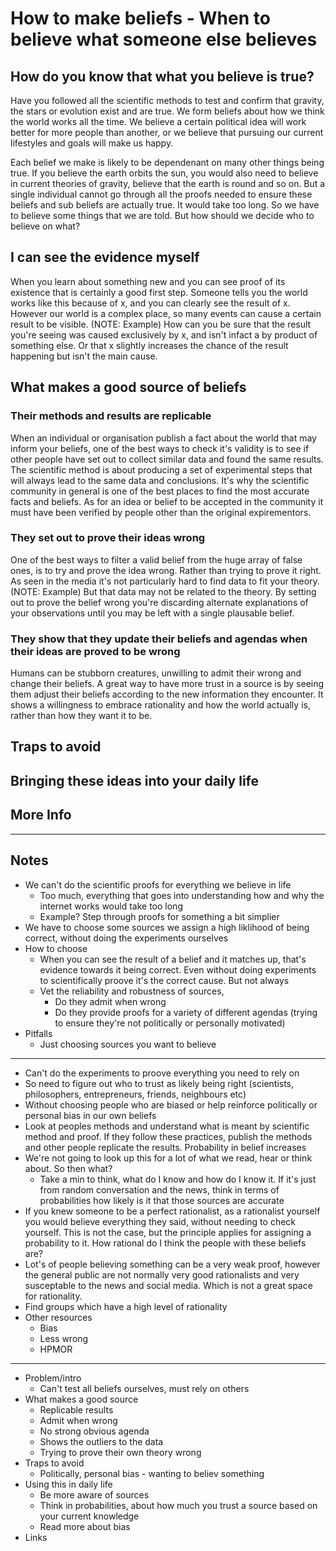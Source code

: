 # How to make beliefs - When to believe what someone else believes

## How do you know that what you believe is true?

Have you followed all the scientific methods to test and confirm that gravity, the stars or evolution exist and are true. We form beliefs about how we think the world works all the time. We believe a certain political idea will work better for more people than another, or we believe that pursuing our current lifestyles and goals will make us happy.

Each belief we make is likely to be dependenant on many other things being true. If you believe the earth orbits the sun, you would also need to believe in current theories of gravity, believe that the earth is round and so on. But a single individual cannot go through all the proofs needed to ensure these beliefs and sub beliefs are actually true. It would take too long. So we have to believe some things that we are told. But how should we decide who to believe on what?

## I can see the evidence myself

When you learn about something new and you can see proof of its existence that is certainly a good first step. Someone tells you the world works like this because of x, and you can clearly see the result of x. However our world is a complex place, so many events can cause a certain result to be visible. (NOTE: Example) How can you be sure that the result you're seeing was caused exclusively by x, and isn't infact a by product of something else. Or that x slightly increases the chance of the result happening but isn't the main cause.

## What makes a good source of beliefs

### Their methods and results are replicable

When an individual or organisation publish a fact about the world that may inform your beliefs, one of the best ways to check it's validity is to see if other people have set out to collect similar data and found the same results. The scientific method is about producing a set of experimental steps that will always lead to the same data and conclusions. It's why the scientific community in general is one of the best places to find the most accurate facts and beliefs. As for an idea or belief to be accepted in the community it must have been verified by people other than the original expirementors.

### They set out to prove their ideas wrong

One of the best ways to filter a valid belief from the huge array of false ones, is to try and prove the idea wrong. Rather than trying to prove it right. As seen in the media it's not particularly hard to find data to fit your theory. (NOTE: Example) But that data may not be related to the theory. By setting out to prove the belief wrong you're discarding alternate explanations of your observations until you may be left with a single plausable belief.

### They show that they update their beliefs and agendas when their ideas are proved to be wrong

Humans can be stubborn creatures, unwilling to admit their wrong and change their beliefs. A great way to have more trust in a source is by seeing them adjust their beliefs according to the new information they encounter. It shows a willingness to embrace rationality and how the world actually is, rather than how they want it to be.

## Traps to avoid

## Bringing these ideas into your daily life

## More Info

---

## Notes

- We can't do the scientific proofs for everything we believe in life
  - Too much, everything that goes into understanding how and why the internet works would take too long
  - Example? Step through proofs for something a bit simplier
- We have to choose some sources we assign a high liklihood of being correct, without doing the experiments ourselves
- How to choose
  - When you can see the result of a belief and it matches up, that's evidence towards it being correct. Even without doing experiments to scientifically proove it's the correct cause. But not always
  - Vet the reliability and robustness of sources,
    - Do they admit when wrong
    - Do they provide proofs for a variety of different agendas (trying to ensure they're not politically or personally motivated)
- Pitfalls
  - Just choosing sources you want to believe

---

- Can't do the experiments to proove everything you need to rely on
- So need to figure out who to trust as likely being right (scientists, philosophers, entrepreneurs, friends, neighbours etc)
- Without choosing people who are biased or help reinforce politically or personal bias in our own beliefs
- Look at peoples methods and understand what is meant by scientific method and proof. If they follow these practices, publish the methods and other people replicate the results. Probability in belief increases
- We're not going to look up this for a lot of what we read, hear or think about. So then what?
  - Take a min to think, what do I know and how do I know it. If it's just from random conversation and the news, think in terms of probabilities how likely is it that those sources are accurate
- If you knew someone to be a perfect rationalist, as a rationalist yourself you would believe everything they said, without needing to check yourself. This is not the case, but the principle applies for assigning a probability to it. How rational do I think the people with these beliefs are?
- Lot's of people believing something can be a very weak proof, however the general public are not normally very good rationalists and very susceptable to the news and social media. Which is not a great space for rationality.
- Find groups which have a high level of rationality
- Other resources
  - Bias
  - Less wrong
  - HPMOR

---

- Problem/intro
  - Can't test all beliefs ourselves, must rely on others
- What makes a good source
  - Replicable results
  - Admit when wrong
  - No strong obvious agenda
  - Shows the outliers to the data
  - Trying to prove their own theory wrong
- Traps to avoid
  - Politically, personal bias - wanting to believ something
- Using this in daily life
  - Be more aware of sources
  - Think in probabilities, about how much you trust a source based on your current knowledge
  - Read more about bias
- Links

